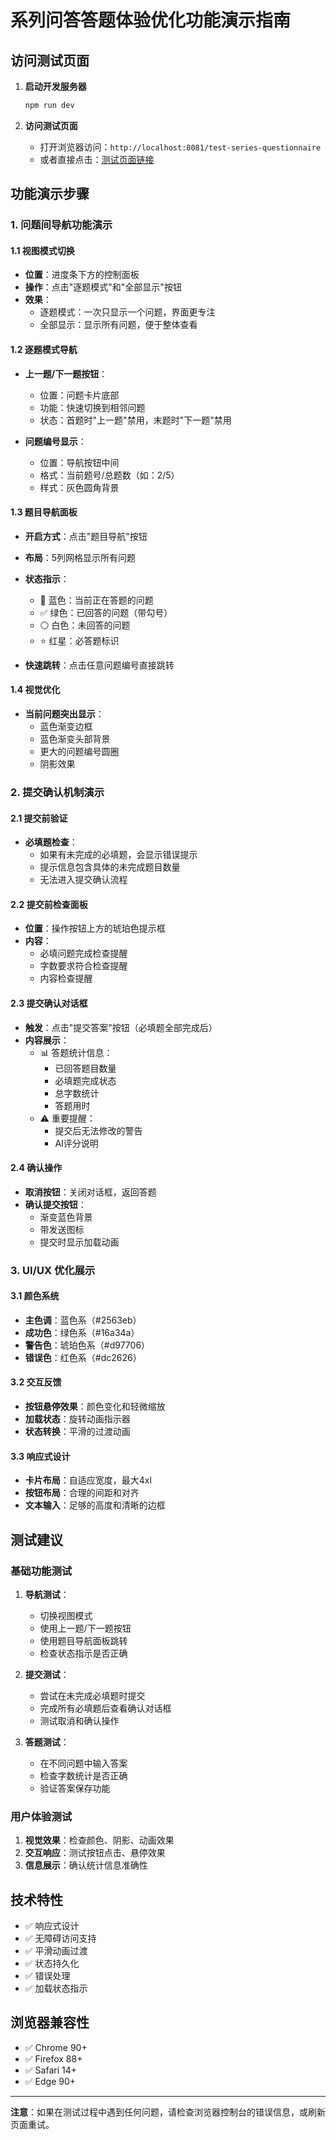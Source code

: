 # 系列问答答题体验优化功能演示指南

## 访问测试页面

1. **启动开发服务器**
   ```bash
   npm run dev
   ```

2. **访问测试页面**
   - 打开浏览器访问：`http://localhost:8081/test-series-questionnaire`
   - 或者直接点击：[测试页面链接](http://localhost:8081/test-series-questionnaire)

## 功能演示步骤

### 1. 问题间导航功能演示

#### 1.1 视图模式切换
- **位置**：进度条下方的控制面板
- **操作**：点击"逐题模式"和"全部显示"按钮
- **效果**：
  - 逐题模式：一次只显示一个问题，界面更专注
  - 全部显示：显示所有问题，便于整体查看

#### 1.2 逐题模式导航
- **上一题/下一题按钮**：
  - 位置：问题卡片底部
  - 功能：快速切换到相邻问题
  - 状态：首题时"上一题"禁用，末题时"下一题"禁用

- **问题编号显示**：
  - 位置：导航按钮中间
  - 格式：当前题号/总题数（如：2/5）
  - 样式：灰色圆角背景

#### 1.3 题目导航面板
- **开启方式**：点击"题目导航"按钮
- **布局**：5列网格显示所有问题
- **状态指示**：
  - 🔵 蓝色：当前正在答题的问题
  - ✅ 绿色：已回答的问题（带勾号）
  - ⚪ 白色：未回答的问题
  - ⭐ 红星：必答题标识

- **快速跳转**：点击任意问题编号直接跳转

#### 1.4 视觉优化
- **当前问题突出显示**：
  - 蓝色渐变边框
  - 蓝色渐变头部背景
  - 更大的问题编号圆圈
  - 阴影效果

### 2. 提交确认机制演示

#### 2.1 提交前验证
- **必填题检查**：
  - 如果有未完成的必填题，会显示错误提示
  - 提示信息包含具体的未完成题目数量
  - 无法进入提交确认流程

#### 2.2 提交前检查面板
- **位置**：操作按钮上方的琥珀色提示框
- **内容**：
  - 必填问题完成检查提醒
  - 字数要求符合检查提醒
  - 内容检查提醒

#### 2.3 提交确认对话框
- **触发**：点击"提交答案"按钮（必填题全部完成后）
- **内容展示**：
  - 📊 答题统计信息：
    - 已回答题目数量
    - 必填题完成状态
    - 总字数统计
    - 答题用时
  - ⚠️ 重要提醒：
    - 提交后无法修改的警告
    - AI评分说明

#### 2.4 确认操作
- **取消按钮**：关闭对话框，返回答题
- **确认提交按钮**：
  - 渐变蓝色背景
  - 带发送图标
  - 提交时显示加载动画

### 3. UI/UX 优化展示

#### 3.1 颜色系统
- **主色调**：蓝色系（#2563eb）
- **成功色**：绿色系（#16a34a）
- **警告色**：琥珀色系（#d97706）
- **错误色**：红色系（#dc2626）

#### 3.2 交互反馈
- **按钮悬停效果**：颜色变化和轻微缩放
- **加载状态**：旋转动画指示器
- **状态转换**：平滑的过渡动画

#### 3.3 响应式设计
- **卡片布局**：自适应宽度，最大4xl
- **按钮布局**：合理的间距和对齐
- **文本输入**：足够的高度和清晰的边框

## 测试建议

### 基础功能测试
1. **导航测试**：
   - 切换视图模式
   - 使用上一题/下一题按钮
   - 使用题目导航面板跳转
   - 检查状态指示是否正确

2. **提交测试**：
   - 尝试在未完成必填题时提交
   - 完成所有必填题后查看确认对话框
   - 测试取消和确认操作

3. **答题测试**：
   - 在不同问题中输入答案
   - 检查字数统计是否正确
   - 验证答案保存功能

### 用户体验测试
1. **视觉效果**：检查颜色、阴影、动画效果
2. **交互响应**：测试按钮点击、悬停效果
3. **信息展示**：确认统计信息准确性

## 技术特性

- ✅ 响应式设计
- ✅ 无障碍访问支持
- ✅ 平滑动画过渡
- ✅ 状态持久化
- ✅ 错误处理
- ✅ 加载状态指示

## 浏览器兼容性

- ✅ Chrome 90+
- ✅ Firefox 88+
- ✅ Safari 14+
- ✅ Edge 90+

---

**注意**：如果在测试过程中遇到任何问题，请检查浏览器控制台的错误信息，或刷新页面重试。
